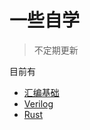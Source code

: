 # 一些自学
> 不定期更新


目前有

- [汇编基础](./ASM/wk1.md)
- [Verilog](./Verilog/verilog.md)
- [Rust](./RUST/RUST.md)
